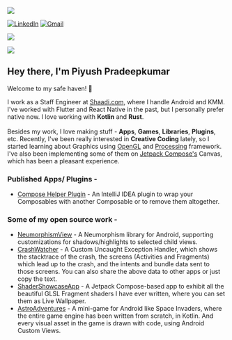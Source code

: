 ![](https://komarev.com/ghpvc/?username=thelumiereguy&style=for-the-badge&color=000000)

[![LinkedIn](https://img.shields.io/badge/LinkedIn-09f?style=for-the-badge&logo=linkedin&logoColor=white)](https://www.linkedin.com/in/piyush-thelumiereguy/) [![Gmail](https://img.shields.io/badge/Gmail-D14836?style=for-the-badge&logo=gmail&logoColor=white)](mailto:piyushvp1@gmail.com)

[![](https://img.shields.io/twitter/follow/thelumiereguy?style=for-the-badge&color=09f&labelColor=black&logo=twitter&label=@thelumiereguy)](https://twitter.com/thelumiereguy)

![](https://img.shields.io/github/stars/thelumiereguy?color=09f&label=Stars%20Earned&logo=github&style=for-the-badge&labelColor=black)

## Hey there, I'm **Piyush Pradeepkumar**

Welcome to my safe haven! :wave:

I work as a Staff Engineer at [Shaadi.com](https://www.shaadi.com), where I handle Android and KMM. I've worked with Flutter and React Native in the past, but I personally prefer native now. I love working with **Kotlin** and **Rust**. 
</br>
</br>
Besides my work, I love making stuff - **Apps**, **Games**, **Libraries**, **Plugins**, etc. Recently, I've been really interested in **Creative Coding** lately, so I started learning about Graphics using [OpenGL](https://thebookofshaders.com/) and [Processing](https://processing.org/) framework. I've also been implementing some of them on [Jetpack Compose's](https://developer.android.com/jetpack/compose?gclid=Cj0KCQiA09eQBhCxARIsAAYRiylVrX1jdnicM47T9optUs5uPtT6xvFesquuJq3BKQO4sZEDJNIfii4aAtw5EALw_wcB&gclsrc=aw.ds) Canvas, which has been a pleasant experience. 

### Published Apps/ Plugins - 

- [Compose Helper Plugin](https://plugins.jetbrains.com/plugin/18323-compose-helper) - An IntelliJ IDEA plugin to wrap your Composables with another Composable or to remove them altogether.

### Some of my open source work - 

- [NeumorphismView](https://github.com/thelumiereguy/NeumorphismView-Android) - A Neumorphism library for Android, supporting customizations for shadows/highlights to selected child views.
- [CrashWatcher](https://github.com/thelumiereguy/CrashWatcher-Android) - A Custom Uncaught Exception Handler, which shows the stacktrace of the crash, the screens (Activities and Fragments) which lead up to the crash, and the intents and bundle data sent to those screens. You can also share the above data to other apps or just copy the text.
- [ShaderShowcaseApp](https://github.com/thelumiereguy/ShaderShowcaseApp) - A Jetpack Compose-based app to exhibit all the beautiful GLSL Fragment shaders I have ever written, where you can set them as Live Wallpaper.
- [AstroAdventures](https://github.com/thelumiereguy/AstroAdventures-Android) - A mini-game for Android like Space Invaders, where the entire game engine has been written from scratch, in Kotlin. And every visual asset in the game is drawn with code, using Android Custom Views.
